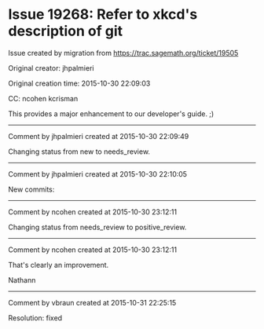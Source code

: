 # Issue 19268: Refer to xkcd's description of git

Issue created by migration from https://trac.sagemath.org/ticket/19505

Original creator: jhpalmieri

Original creation time: 2015-10-30 22:09:03

CC:  ncohen kcrisman

This provides a major enhancement to our developer's guide. ;)


---

Comment by jhpalmieri created at 2015-10-30 22:09:49

Changing status from new to needs_review.


---

Comment by jhpalmieri created at 2015-10-30 22:10:05

New commits:


---

Comment by ncohen created at 2015-10-30 23:12:11

Changing status from needs_review to positive_review.


---

Comment by ncohen created at 2015-10-30 23:12:11

That's clearly an improvement.

Nathann


---

Comment by vbraun created at 2015-10-31 22:25:15

Resolution: fixed
